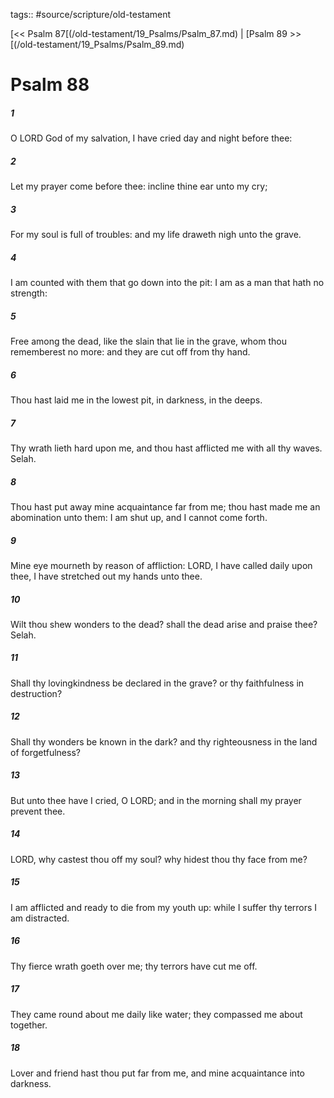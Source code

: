 tags:: #source/scripture/old-testament

[<< Psalm 87[(/old-testament/19_Psalms/Psalm_87.md) | [Psalm 89 >>[(/old-testament/19_Psalms/Psalm_89.md)

# Psalm 88

##### 1

O LORD God of my salvation, I have cried day and night before thee:

##### 2

Let my prayer come before thee: incline thine ear unto my cry;

##### 3

For my soul is full of troubles: and my life draweth nigh unto the grave.

##### 4

I am counted with them that go down into the pit: I am as a man that hath no strength:

##### 5

Free among the dead, like the slain that lie in the grave, whom thou rememberest no more: and they are cut off from thy hand.

##### 6

Thou hast laid me in the lowest pit, in darkness, in the deeps.

##### 7

Thy wrath lieth hard upon me, and thou hast afflicted me with all thy waves. Selah.

##### 8

Thou hast put away mine acquaintance far from me; thou hast made me an abomination unto them: I am shut up, and I cannot come forth.

##### 9

Mine eye mourneth by reason of affliction: LORD, I have called daily upon thee, I have stretched out my hands unto thee.

##### 10

Wilt thou shew wonders to the dead? shall the dead arise and praise thee? Selah.

##### 11

Shall thy lovingkindness be declared in the grave? or thy faithfulness in destruction?

##### 12

Shall thy wonders be known in the dark? and thy righteousness in the land of forgetfulness?

##### 13

But unto thee have I cried, O LORD; and in the morning shall my prayer prevent thee.

##### 14

LORD, why castest thou off my soul? why hidest thou thy face from me?

##### 15

I am afflicted and ready to die from my youth up: while I suffer thy terrors I am distracted.

##### 16

Thy fierce wrath goeth over me; thy terrors have cut me off.

##### 17

They came round about me daily like water; they compassed me about together.

##### 18

Lover and friend hast thou put far from me, and mine acquaintance into darkness.
